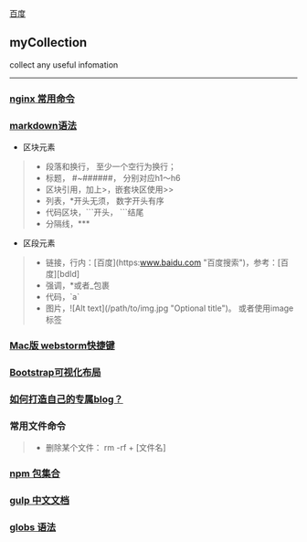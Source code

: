 [百度](https:www.baidu.com "百度搜索")

## myCollection
collect any useful infomation
***
### [nginx 常用命令](http://www.2cto.com/os/201303/195402.html "来自脚本之家")

### [markdown语法](http://wowubuntu.com/markdown/#link "快速索引")

* 区块元素
>- 段落和换行， 至少一个空行为换行；
>- 标题， \#\~\#\#\#\#\#\#， 分别对应h1～h6
>- 区块引用，加上>，嵌套块区使用>>
>- 列表，\*开头无须， 数字开头有序
>- 代码区块，\`\`\`开头， \`\`\`结尾
>- 分隔线，\*\*\*

* 区段元素
>- 链接，行内：\[百度\]\(https:www.baidu.com "百度搜索"\)，参考：\[百度\]\[bdId\]
>- 强调，\*或者\_包裹
>- 代码，\`a\`
>- 图片，!\[Alt text\]\(/path/to/img.jpg "Optional title"\)。 或者使用image标签

[bdId]: https.baidu.com "百度搜索"

### [Mac版 webstorm快捷键](https://www.magentonotes.com/webstorm-mac-shortcut.html "快速上手")

### [Bootstrap可视化布局](http://www.bootcss.com/p/layoutit/ "自定义配置样式")

### [如何打造自己的专属blog？](http://blog.csdn.net/on_1y/article/details/19259435 "千里之行，始于足下")

### 常用文件命令

>- 删除某个文件： rm -rf + [文件名]

### [npm 包集合](https://www.npmjs.com/package/package "各种package")

### [gulp 中文文档](http://www.gulpjs.com.cn/docs/api/ "自动化")

### [globs 语法](https://github.com/isaacs/node-glob "文件匹配语法")
